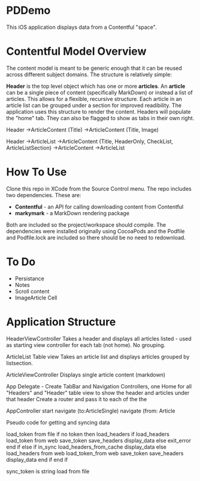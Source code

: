 #  PDDemo

This iOS application displays data from a Contentful "space".

#  Contentful Model Overview

The content model is meant to be generic enough that it can be reused across different subject domains. 
The structure is relatively simple:

**Header** is the top level object which has one or more **articles**. An **article** can be a single piece of content (specifically MarkDown) or instead a list of articles. This allows for a flexible, recursive structure. Each article in an article list can be grouped under a section for improved readibility.
The application uses this structure to render the content. Headers will populate the "home" tab. They can also be flagged to show as tabs in their own right.

Header
->ArticleContent (Title)
->ArticleContent (Title, Image)

Header
->ArticleList
        ->ArticleContent (Title, HeaderOnly, CheckList, ArticleListSection)
        ->ArticleContent
        ->ArticleList
        
#  How To Use
Clone this repo in XCode from the Source Control menu. 
The repo includes two dependencies. These are:
* **Contentful** - an API for calling downloading content from Contentful
* **markymark** - a MarkDown rendering package

Both are included so the project/workspace should compile.
The dependencies were installed originally using CocoaPods and the Podfile and Podfile.lock are included so there should be no need to redownload.

#  To Do
* Persistance 
* Notes
* Scroll content
* ImageArticle Cell


#  Application Structure
    
HeaderViewController
Takes a header and displays all articles listed - used as starting view controller for each tab (not home). No grouping.

ArticleList Table view
Takes an article list and displays articles grouped by listsection.

ArticleViewController
Displays single article content (markdown)

App Delegate -
    Create TabBar and Navigation Controllers, one Home for all "Headers" and "Header" table view to show the header and articles under that header
    Create a router and pass it to each of the  the 

AppController
start 
navigate (to:ArticleSingle)
navigate (from: Article
    


Pseudo code for getting and syncing data

load_token from file
if no token then load_headers
    if load_headers 
        load_token from web
        save_token
        save_headers
        display_data
    else
        exit_error
    end if
else
    if in_sync
        load_headers_from_cache
        display_data
    else
        load_headers from web
        load_token_from web
        save_token
        save_headers
        display_data
    end if
end if

 sync_token is string
 load from file
 


